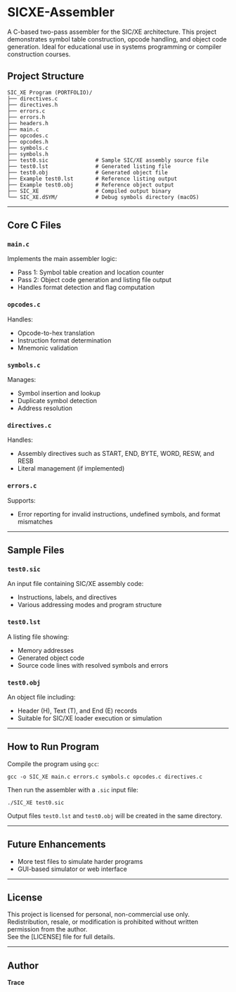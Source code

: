 # SICXE-Assembler

A C-based two-pass assembler for the SIC/XE architecture. This project demonstrates symbol table construction, opcode handling, and object code generation. Ideal for educational use in systems programming or compiler construction courses.



## Project Structure

```
SIC_XE Program (PORTFOLIO)/
├── directives.c
├── directives.h
├── errors.c
├── errors.h
├── headers.h
├── main.c
├── opcodes.c
├── opcodes.h
├── symbols.c
├── symbols.h
├── test0.sic               # Sample SIC/XE assembly source file
├── test0.lst               # Generated listing file
├── test0.obj               # Generated object file
├── Example test0.lst       # Reference listing output
├── Example test0.obj       # Reference object output
├── SIC_XE                  # Compiled output binary
└── SIC_XE.dSYM/            # Debug symbols directory (macOS)
```

---



## Core C Files

### `main.c`
Implements the main assembler logic:
- Pass 1: Symbol table creation and location counter
- Pass 2: Object code generation and listing file output
- Handles format detection and flag computation

### `opcodes.c`
Handles:
- Opcode-to-hex translation
- Instruction format determination
- Mnemonic validation

### `symbols.c`
Manages:
- Symbol insertion and lookup
- Duplicate symbol detection
- Address resolution

### `directives.c`
Handles:
- Assembly directives such as START, END, BYTE, WORD, RESW, and RESB
- Literal management (if implemented)

### `errors.c`
Supports:
- Error reporting for invalid instructions, undefined symbols, and format mismatches

---



## Sample Files

### `test0.sic`
An input file containing SIC/XE assembly code:
- Instructions, labels, and directives
- Various addressing modes and program structure

### `test0.lst`
A listing file showing:
- Memory addresses
- Generated object code
- Source code lines with resolved symbols and errors

### `test0.obj`
An object file including:
- Header (H), Text (T), and End (E) records
- Suitable for SIC/XE loader execution or simulation

---



## How to Run Program

Compile the program using `gcc`:

    gcc -o SIC_XE main.c errors.c symbols.c opcodes.c directives.c

Then run the assembler with a `.sic` input file:

    ./SIC_XE test0.sic

Output files `test0.lst` and `test0.obj` will be created in the same directory.

---



## Future Enhancements
- More test files to simulate harder programs
- GUI-based simulator or web interface

---



## License
This project is licensed for personal, non-commercial use only. Redistribution, resale, or modification is prohibited without written permission from the author.  
See the [LICENSE] file for full details.

---



## Author
**Trace**
